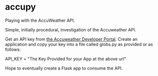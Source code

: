 # accupy
Playing with the AccuWeather API.

Simple, initially procedural, investigation of the Accuweather API.

Get an API key from [the Accuweather Developer Portal](http://developer.accuweather.com/home). Create an application and copy your key into a file called globs.py as provided or as follows:

API_KEY = "The Key Provided for your App at the above url"

Hope to eventually create a Flask app to consume the API.
